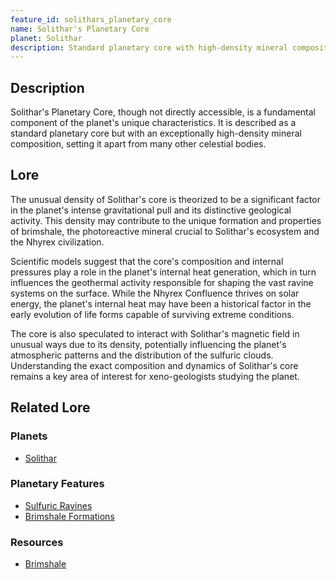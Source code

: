 ```yaml
---
feature_id: solithars_planetary_core
name: Solithar's Planetary Core
planet: Solithar
description: Standard planetary core with high-density mineral composition, contributing to Solithar's unique geological and light-emitting properties.
---
```


## Description

Solithar's Planetary Core, though not directly accessible, is a fundamental component of the planet's unique characteristics. It is described as a standard planetary core but with an exceptionally high-density mineral composition, setting it apart from many other celestial bodies.

## Lore

The unusual density of Solithar's core is theorized to be a significant factor in the planet's intense gravitational pull and its distinctive geological activity. This density may contribute to the unique formation and properties of brimshale, the photoreactive mineral crucial to Solithar's ecosystem and the Nhyrex civilization.

Scientific models suggest that the core's composition and internal pressures play a role in the planet's internal heat generation, which in turn influences the geothermal activity responsible for shaping the vast ravine systems on the surface. While the Nhyrex Confluence thrives on solar energy, the planet's internal heat may have been a historical factor in the early evolution of life forms capable of surviving extreme conditions.

The core is also speculated to interact with Solithar's magnetic field in unusual ways due to its density, potentially influencing the planet's atmospheric patterns and the distribution of the sulfuric clouds. Understanding the exact composition and dynamics of Solithar's core remains a key area of interest for xeno-geologists studying the planet.

## Related Lore

### Planets
*   [Solithar](/planets/solithar)

### Planetary Features
*   [Sulfuric Ravines](/features/sulfuric_ravines)
*   [Brimshale Formations](/features/brimshale_formations)

### Resources
*   [Brimshale](/resources/brimshale) 